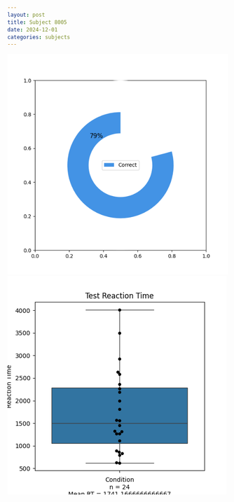 ```yaml
---
layout: post
title: Subject 8005
date: 2024-12-01
categories: subjects
---
```


![](data/8005/run-16/8005_FN_acc_test.png)
![](data/8005/run-16/8005_FN_rt.png)
